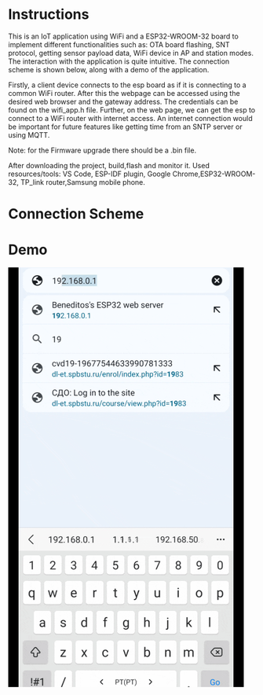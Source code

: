 # Instructions
This is an IoT application using WiFi and a ESP32-WROOM-32 board to implement different functionalities such as: OTA board flashing, SNT protocol, getting sensor payload data, WiFi device in AP and station modes. The interaction with the application is quite intuitive. The connection scheme is shown below, along with a demo of the application. 

Firstly, a client device connects to the esp board as if it is connecting to a common WiFi router. After this the webpage can be accessed using the desired web browser and the gateway address. The credentials can be found on the wifi_app.h file. Further, on the web page, we can get the esp to connect to a WiFi router with internet access. An internet connection would be important for future features like getting time from an SNTP server or using MQTT.

Note: for the Firmware upgrade there should be a .bin file.

After downloading the project, build,flash and monitor it. Used resources/tools: VS Code, ESP-IDF plugin, Google Chrome,ESP32-WROOM-32, TP_link router,Samsung mobile phone.

# Connection Scheme



# Demo

![](https://github.com/Benedito821/wifi_IoT_application/blob/master/demo.gif)
